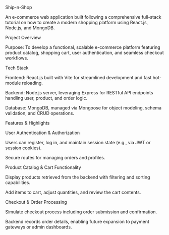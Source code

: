 Ship-n-Shop

An e-commerce web application built following a comprehensive full-stack tutorial on how to create a modern shopping platform using React.js, Node.js, and MongoDB.


Project Overview

Purpose: To develop a functional, scalable e-commerce platform featuring product catalog, shopping cart, user authentication, and seamless checkout workflows.

Tech Stack

Frontend: React.js built with Vite for streamlined development and fast hot-module reloading.

Backend: Node.js server, leveraging Express for RESTful API endpoints handling user, product, and order logic.

Database: MongoDB, managed via Mongoose for object modeling, schema validation, and CRUD operations.


Features & Highlights

User Authentication & Authorization

Users can register, log in, and maintain session state (e.g., via JWT or session cookies).

Secure routes for managing orders and profiles.

Product Catalog & Cart Functionality

Display products retrieved from the backend with filtering and sorting capabilities.

Add items to cart, adjust quantities, and review the cart contents.

Checkout & Order Processing

Simulate checkout process including order submission and confirmation.

Backend records order details, enabling future expansion to payment gateways or admin dashboards.
